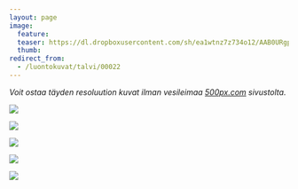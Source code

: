 ```yaml
---
layout: page
image:
  feature:
  teaser: https://dl.dropboxusercontent.com/sh/ea1wtnz7z734o12/AAB0URgpy4A-gH5l_vRyga4ga/luontokuvat/talvi/DSC59992-245px.jpg
  thumb:
redirect_from:
  - /luontokuvat/talvi/00022
---
```


*Voit ostaa täyden resoluution kuvat ilman vesileimaa [500px.com](https://500px.com/minimuutticom/galleries/landscapes-and-sunsets) sivustolta.*

[![](https://dl.dropboxusercontent.com/sh/ea1wtnz7z734o12/AACB0DO3lfgRV4A6rqFrvrmBa/luontokuvat/talvi/DSC59992-800px.jpg)](https://dl.dropboxusercontent.com/sh/ea1wtnz7z734o12/AADOGlj7tgZi1fTlX7EiAUAZa/luontokuvat/talvi/DSC59992.jpg)

[![](https://dl.dropboxusercontent.com/sh/ea1wtnz7z734o12/AACEQyEF9gSgAKtxd2CbLZFwa/luontokuvat/talvi/DSC59990-800px.jpg)](https://dl.dropboxusercontent.com/sh/ea1wtnz7z734o12/AAAzM6lqx3NjWxO73xOi0Hjoa/luontokuvat/talvi/DSC59990.jpg)

[![](https://dl.dropboxusercontent.com/sh/ea1wtnz7z734o12/AACjfzktjQf2gjuvTPh5ICZEa/luontokuvat/talvi/DSC59997-800px.jpg)](https://dl.dropboxusercontent.com/sh/ea1wtnz7z734o12/AABj8GTDnBiq7y1R1U9EYgmka/luontokuvat/talvi/DSC59997.jpg)

[![](https://dl.dropboxusercontent.com/sh/ea1wtnz7z734o12/AADV9sHk2HtsEPJQ1iGzoIjba/luontokuvat/talvi/DSC60007-800px.jpg)](https://dl.dropboxusercontent.com/sh/ea1wtnz7z734o12/AACYRZVPt0ay8ka8MTzPtfyHa/luontokuvat/talvi/DSC60007.jpg)

[![](https://dl.dropboxusercontent.com/sh/ea1wtnz7z734o12/AAAzD-gttPVOZitAuawmlQ6za/luontokuvat/talvi/DSC60414-800px.jpg)](https://dl.dropboxusercontent.com/sh/ea1wtnz7z734o12/AACNCw9CySEexWk4XSo_-BhZa/luontokuvat/talvi/DSC60414.jpg)
